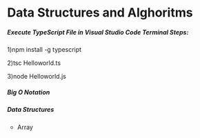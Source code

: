 <h1 style="color🏴">Data Structures and Alghoritms</h1>
<h5><strong>Execute TypeScript File in Visual Studio Code Terminal Steps:</strong></h5>
<p>1)npm install -g typescript</p>
<p>2)tsc Helloworld.ts</p>
<p>3)node Helloworld.js</p>
<h5>Big O Notation</h5>
<h5>Data Structures</h5>
<ul type="circle">
  <li>Array</li>
</ul>
